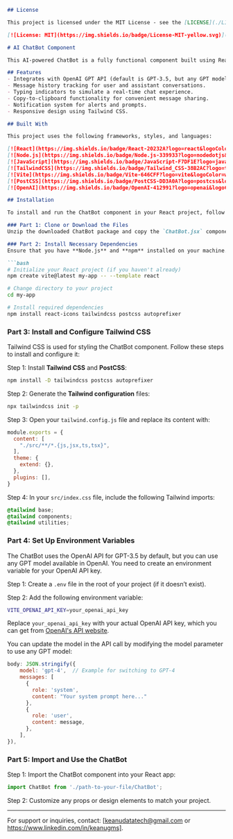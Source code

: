 ```markdown
## License

This project is licensed under the MIT License - see the [LICENSE](./LICENSE) file for details.

[![License: MIT](https://img.shields.io/badge/License-MIT-yellow.svg)](https://opensource.org/licenses/MIT)

# AI ChatBot Component

This AI-powered ChatBot is a fully functional component built using React and OpenAI's GPT models (GPT-3.5 as the default). It includes features such as message history, typing indicators, copy-to-clipboard, and a notification system. Easily customizable, it can be integrated into your React project for a wide range of use cases, including personal assistants, customer support, or creative projects.

## Features
- Integrates with OpenAI GPT API (default is GPT-3.5, but any GPT model can be used).
- Message history tracking for user and assistant conversations.
- Typing indicators to simulate a real-time chat experience.
- Copy-to-clipboard functionality for convenient message sharing.
- Notification system for alerts and prompts.
- Responsive design using Tailwind CSS.

## Built With

This project uses the following frameworks, styles, and languages:

[![React](https://img.shields.io/badge/React-20232A?logo=react&logoColor=61DAFB)](https://reactjs.org/)
[![Node.js](https://img.shields.io/badge/Node.js-339933?logo=nodedotjs&logoColor=white)](https://nodejs.org/)
[![JavaScript](https://img.shields.io/badge/JavaScript-F7DF1E?logo=javascript&logoColor=black)](https://developer.mozilla.org/en-US/docs/Web/JavaScript)
[![TailwindCSS](https://img.shields.io/badge/Tailwind_CSS-38B2AC?logo=tailwind-css&logoColor=white)](https://tailwindcss.com/)
[![Vite](https://img.shields.io/badge/Vite-646CFF?logo=vite&logoColor=white)](https://vitejs.dev/)
[![PostCSS](https://img.shields.io/badge/PostCSS-DD3A0A?logo=postcss&logoColor=white)](https://postcss.org/)
[![OpenAI](https://img.shields.io/badge/OpenAI-412991?logo=openai&logoColor=white)](https://beta.openai.com/)

## Installation

To install and run the ChatBot component in your React project, follow the steps below:

### Part 1: Clone or Download the Files
Unzip the downloaded ChatBot package and copy the `ChatBot.jsx` component from the `src` folder into your React project.

### Part 2: Install Necessary Dependencies
Ensure that you have **Node.js** and **npm** installed on your machine. Then, run the following commands to install the required dependencies:

```bash
# Initialize your React project (if you haven't already)
npm create vite@latest my-app -- --template react

# Change directory to your project
cd my-app

# Install required dependencies
npm install react-icons tailwindcss postcss autoprefixer
```

### Part 3: Install and Configure Tailwind CSS
Tailwind CSS is used for styling the ChatBot component. Follow these steps to install and configure it:

Step 1: Install **Tailwind CSS** and **PostCSS**:
```bash
npm install -D tailwindcss postcss autoprefixer
```

Step 2: Generate the **Tailwind configuration** files:
```bash
npx tailwindcss init -p
```

Step 3: Open your `tailwind.config.js` file and replace its content with:
```javascript
module.exports = {
  content: [
    "./src/**/*.{js,jsx,ts,tsx}",
  ],
  theme: {
    extend: {},
  },
  plugins: [],
}
```

Step 4: In your `src/index.css` file, include the following Tailwind imports:
```css
@tailwind base;
@tailwind components;
@tailwind utilities;
```

### Part 4: Set Up Environment Variables

The ChatBot uses the OpenAI API for GPT-3.5 by default, but you can use any GPT model available in OpenAI. You need to create an environment variable for your OpenAI API key.

Step 1: Create a `.env` file in the root of your project (if it doesn’t exist).

Step 2: Add the following environment variable:
```bash
VITE_OPENAI_API_KEY=your_openai_api_key
```

Replace `your_openai_api_key` with your actual OpenAI API key, which you can get from [OpenAI's API website](https://beta.openai.com/).

You can update the model in the API call by modifying the model parameter to use any GPT model:
```javascript
body: JSON.stringify({
    model: 'gpt-4',  // Example for switching to GPT-4
    messages: [
      {
        role: 'system',
        content: "Your system prompt here..."
      },
      {
        role: 'user',
        content: message,
      },
    ],
}),
```

### Part 5: Import and Use the ChatBot

Step 1: Import the ChatBot component into your React app:
```jsx
import ChatBot from './path-to-your-file/ChatBot';
```

Step 2: Customize any props or design elements to match your project.

---
For support or inquiries, contact: [keanudatatech@gmail.com or https://www.linkedin.com/in/keanugms].
```
